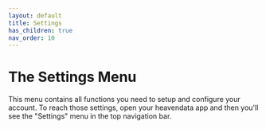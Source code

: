 ```yaml
---
layout: default
title: Settings
has_children: true
nav_order: 10
---
```


# The Settings Menu

This menu contains all functions you need to setup and configure your account. To reach those settings, open your heavendata app and then you'll see the "Settings" menu in the top navigation bar.
